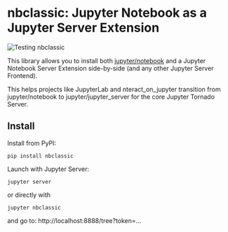 # nbclassic: Jupyter Notebook as a Jupyter Server Extension

![Testing nbclassic](https://github.com/Zsailer/nbclassic/workflows/Testing%20nbclassic/badge.svg)

This library allows you to install both [jupyter/notebook](github.com/jupyter/notebook) and a Jupyter Notebook Server Extension side-by-side (and any other Jupyter Server Frontend).

This helps projects like JupyterLab and nteract_on_jupyter transition from jupyter/notebook to jupyter/jupyter_server for the core Jupyter Tornado Server.

## Install

Install from PyPI:
```
pip install nbclassic
```

Launch with Jupyter Server:
```
jupyter server
```
or directly with
```
jupyter nbclassic
```
and go to: http://localhost:8888/tree?token=...
